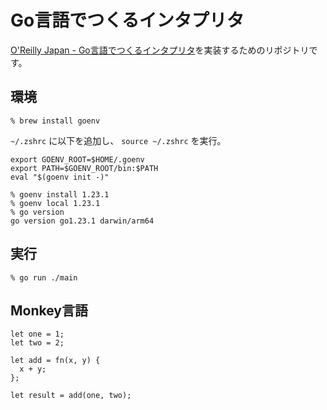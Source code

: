 # Go言語でつくるインタプリタ

[O'Reilly Japan - Go言語でつくるインタプリタ](https://www.oreilly.co.jp/books/9784873118222/)を実装するためのリポジトリです。

## 環境

```console
% brew install goenv
```

`~/.zshrc` に以下を追加し、 `source ~/.zshrc` を実行。

```shell
export GOENV_ROOT=$HOME/.goenv
export PATH=$GOENV_ROOT/bin:$PATH
eval "$(goenv init -)"
```

```console
% goenv install 1.23.1
% goenv local 1.23.1
% go version
go version go1.23.1 darwin/arm64
```

## 実行

```console
% go run ./main
```

## Monkey言語

```monkey
let one = 1;
let two = 2;

let add = fn(x, y) {
  x + y;
};

let result = add(one, two);
```
